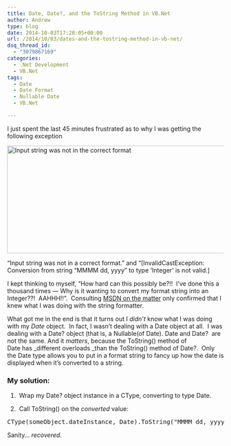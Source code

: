 ```yaml
---
title: Date, Date?, and the ToString Method in VB.Net
author: Andrew
type: blog
date: 2014-10-03T17:28:05+00:00
url: /2014/10/03/dates-and-the-tostring-method-in-vb-net/
dsq_thread_id:
  - "3079867169"
categories:
  - .Net Development
  - VB.Net
tags:
  - Date
  - Date Format
  - Nullable Date
  - VB.Net

---
```

I just spent the last 45 minutes frustrated as to why I was getting the following exception

[<img class="alignnone size-large wp-image-5421" src="http://www.andrewcbancroft.com/wp-content/uploads/2014/10/Input-string-was-not-in-the-correct-format-1024x351.png" alt="Input string was not in the correct format" width="730" height="250" srcset="https://www.andrewcbancroft.com/wp-content/uploads/2014/10/Input-string-was-not-in-the-correct-format-1024x351.png 1024w, https://www.andrewcbancroft.com/wp-content/uploads/2014/10/Input-string-was-not-in-the-correct-format-300x102.png 300w, https://www.andrewcbancroft.com/wp-content/uploads/2014/10/Input-string-was-not-in-the-correct-format-1200x411.png 1200w, https://www.andrewcbancroft.com/wp-content/uploads/2014/10/Input-string-was-not-in-the-correct-format.png 1440w" sizes="(max-width: 730px) 100vw, 730px" />][1]

&#8220;Input string was not in a correct format.&#8221; and &#8220;[InvalidCastException: Conversion from string &#8220;MMMM dd, yyyy&#8221; to type &#8216;Integer&#8217; is not valid.]

I kept thinking to myself, &#8220;How hard can this possibly be?!!  I&#8217;ve done this a thousand times &#8212; Why is it wanting to convert my format string into an Integer??!  AAHHH!!&#8221;.  Consulting <a title="MSDN - Custom Date and Time Format Strings" href="http://msdn.microsoft.com/en-us/library/8kb3ddd4(v=vs.110).aspx?cs-save-lang=1&cs-lang=vb#code-snippet-1" target="_blank">MSDN on the matter</a> only confirmed that I knew what I was doing with the string formatter.

What got me in the end is that it turns out I _didn&#8217;t_ know what I was doing with my _Date_ object.  In fact, I wasn&#8217;t dealing with a <span class="theme:vs2012 lang:vbnet decode:true  crayon-inline">Date</span> object at all.  I was dealing with a <span class="theme:vs2012 lang:vbnet decode:true  crayon-inline ">Date?</span> object (that is, a <span class="theme:vs2012 lang:vbnet decode:true  crayon-inline">Nullable(of Date)</span>. <span class="theme:vs2012 lang:vbnet decode:true  crayon-inline">Date</span> and <span class="theme:vs2012 lang:vbnet decode:true  crayon-inline">Date?</span>  are not the same. And it _matters_, because the <span class="theme:vs2012 lang:vbnet decode:true  crayon-inline ">ToString()</span> method of <span class="theme:vs2012 lang:vbnet decode:true  crayon-inline">Date</span> has _different overloads _than the <span class="theme:vs2012 lang:vbnet decode:true  crayon-inline ">ToString()</span> method of <span class="theme:vs2012 lang:vbnet decode:true  crayon-inline">Date?</span>.  Only the <span class="theme:vs2012 lang:vbnet decode:true  crayon-inline">Date</span> type allows you to put in a format string to fancy up how the date is displayed when it&#8217;s converted to a string.

### My solution:

1.  Wrap my <span class="theme:vs2012 lang:vbnet decode:true  crayon-inline ">Date?</span> object instance in a <span class="theme:vs2012 lang:vbnet decode:true  crayon-inline">CType</span>, converting to type <span class="theme:vs2012 lang:vbnet decode:true  crayon-inline">Date</span>.

2.  Call <span class="theme:vs2012 lang:vbnet decode:true  crayon-inline ">ToString()</span> on the _converted_ value:

<pre class="theme:vs2012 lang:vbnet decode:true">CType(someObject.dateInstance, Date).ToString("MMMM dd, yyyy")</pre>

Sanity&#8230; _recovered._

 [1]: http://www.andrewcbancroft.com/wp-content/uploads/2014/10/Input-string-was-not-in-the-correct-format.png